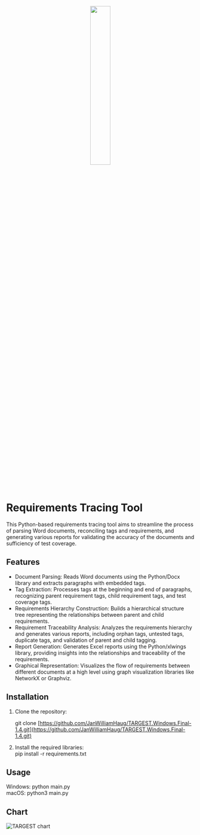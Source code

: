 
<p align="center" width="100%">
    <img width="33%" src="https://user-images.githubusercontent.com/71844869/229735047-6be366d7-8dc8-41f2-bb19-d101691064c0.png">
</p>


# Requirements Tracing Tool

This Python-based requirements tracing tool aims to streamline the process of parsing Word documents, reconciling tags and requirements, and generating various reports for validating the accuracy of the documents and sufficiency of test coverage.

## Features

* Document Parsing: Reads Word documents using the Python/Docx library and extracts paragraphs with embedded tags.
* Tag Extraction: Processes tags at the beginning and end of paragraphs, recognizing parent requirement tags, child requirement tags, and test coverage tags.
* Requirements Hierarchy Construction: Builds a hierarchical structure tree representing the relationships between parent and child requirements.
* Requirement Traceability Analysis: Analyzes the requirements hierarchy and generates various reports, including orphan tags, untested tags, duplicate tags, and validation of parent and child tagging.
* Report Generation: Generates Excel reports using the Python/xlwings library, providing insights into the relationships and traceability of the requirements.
* Graphical Representation: Visualizes the flow of requirements between different documents at a high level using graph visualization libraries like NetworkX or Graphviz.

## Installation

1. Clone the repository:

   git clone [https://github.com/JanWilliamHaug/TARGEST.Windows.Final-1.4.git](https://github.com/JanWilliamHaug/TARGEST.Windows.Final-1.4.git)

2. Install the required libraries:<br>
   pip install -r requirements.txt

## Usage

Windows: python main.py<br>
macOS: python3 main.py

## Chart
![TARGEST chart](https://user-images.githubusercontent.com/71844869/229740865-bea0329e-c5b3-49a5-acb2-06fe700bf953.png)




